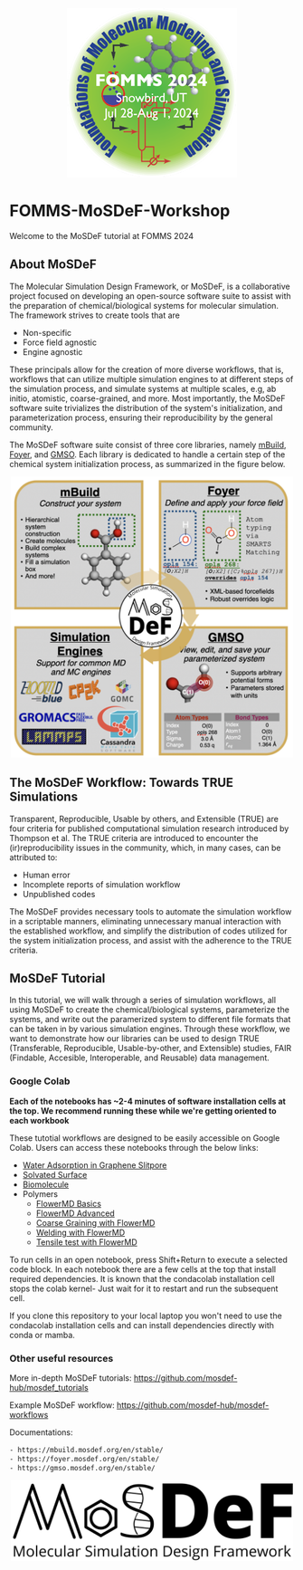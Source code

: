 <p align="center">
    <img src="images/FOMMS-2024-300px.png" width="300"/>
</p>

# FOMMS-MoSDeF-Workshop

Welcome to the MoSDeF tutorial at FOMMS 2024 

## About MoSDeF
The Molecular Simulation Design Framework, or MoSDeF, is a collaborative project focused on developing an open-source software suite to assist with the preparation of chemical/biological systems for molecular simulation. The framework strives to create tools that are
- Non-specific
- Force field agnostic
- Engine agnostic

These principals allow for the creation of more diverse workflows, that is, workflows that can utilize multiple simulation engines to at different steps of the simulation process, and simulate systems at multiple scales, e.g, ab initio, atomistic, coarse-grained, and more. Most importantly, the MoSDeF software suite trivializes the distribution of the system's initialization, and parameterization process, ensuring their reproducibility by the general community.

The MoSDeF software suite consist of three core libraries, namely [mBuild](https://github.com/mosdef-hub/mbuild), [Foyer](https://github.com/mosdef-hub/foyer), and [GMSO](https://github.com/mosdef-hub/gmso). Each library is dedicated to handle a certain step of the chemical system initialization process, as summarized in the figure below.

<p align="center">
    <img src="images/mosdef_scheme.jpg" width="500"/>
</p>

## The MoSDeF Workflow: Towards TRUE Simulations
Transparent, Reproducible, Usable by others, and Extensible (TRUE) are four criteria for published computational simulation research introduced by Thompson et al. The TRUE criteria are introduced to encounter the (ir)reproducibility issues in the community, which, in many cases, can be attributed to:
- Human error
- Incomplete reports of simulation workflow
- Unpublished codes

The MoSDeF provides necessary tools to automate the simulation workflow in a scriptable manners, eliminating unnecessary manual interaction with the established workflow, and simplify the distribution of codes utilized for the system initialization process, and assist with the adherence to the TRUE criteria.

## MoSDeF Tutorial

In this tutorial, we will walk through a series of simulation workflows, all using MoSDeF to create the chemical/biological systems, parameterize the systems, and write out the paramerized system to different file formats that can be taken in by various simulation engines.
Through these workflow, we want to demonstrate how our libraries can be used to design TRUE (Transferable, Reproducible, Usable-by-other, and Extensible) studies, FAIR (Findable, Accesible, Interoperable, and Reusable) data management.

### Google Colab

**Each of the notebooks has ~2-4 minutes of software installation cells at the top. We recommend running these while we're getting oriented to each workbook**

These tutotial workflows are designed to be easily accessible on Google Colab. Users can access these notebooks through the below links:

- [Water Adsorption in Graphene Slitpore](https://colab.research.google.com/github/mosdef-hub/FOMMS-MoSDeF-Workshop/blob/main/workflows/slitpore_workflow/Slitpore-Workflow.ipynb)
- [Solvated Surface](https://colab.research.google.com/github/mosdef-hub/FOMMS-MoSDeF-Workshop/blob/main/workflows/solvated_surface_workflow/Solvated_Surface.ipynb)
- [Biomolecule](https://colab.research.google.com/github/mosdef-hub/FOMMS-MoSDeF-Workshop/blob/main/workflows/biomolecule_workflow/Biomolecule-Workflow.ipynb)
- Polymers
  - [FlowerMD Basics](https://colab.research.google.com/github/mosdef-hub/FOMMS-MoSDeF-Workshop/blob/main/polymers/1-flowerMD-basics.ipynb)
  - [FlowerMD Advanced](https://colab.research.google.com/github/mosdef-hub/FOMMS-MoSDeF-Workshop/blob/main/polymers/2-flowerMD-advanced.ipynb)
  - [Coarse Graining with FlowerMD](https://colab.research.google.com/github/mosdef-hub/FOMMS-MoSDeF-Workshop/blob/main/polymers/3-flowerMD-coarse-graining.ipynb)
  - [Welding with FlowerMD](https://colab.research.google.com/github/mosdef-hub/FOMMS-MoSDeF-Workshop/blob/main/polymers/4-flowerMD-welding.ipynb)
  - [Tensile test with FlowerMD](https://colab.research.google.com/github/mosdef-hub/FOMMS-MoSDeF-Workshop/blob/main/polymers/5-flowerMD-surface-wetting.ipynb)


To run cells in an open notebook, press Shift+Return to execute a selected code block. In each notebook there are a few cells at the top that install required dependencies. It is known that the condacolab installation cell stops the colab kernel- Just wait for it to restart and run the subsequent cell. 

If you clone this repository to your local laptop you won't need to use the condacolab installation cells and can install dependencies directly with conda or mamba.

### Other useful resources

More in-depth MoSDeF tutorials: https://github.com/mosdef-hub/mosdef_tutorials

Example MoSDeF workflow: https://github.com/mosdef-hub/mosdef-workflows

Documentations:

    - https://mbuild.mosdef.org/en/stable/
    - https://foyer.mosdef.org/en/stable/
    - https://gmso.mosdef.org/en/stable/


<p align="center">
    <img src="images/mosdef_logo.svg" width="500"/>
</p>

